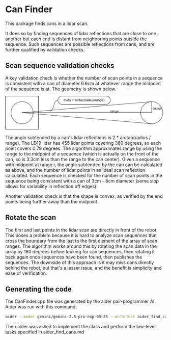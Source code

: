# Can Finder

This package finds cans in a lidar scan.

It does so by finding sequences of lidar reflections that are close to one another
but each end is distant from neighboring points outside the sequence. Such sequences
are possible reflections from cans, and are further qualified by validation checks.

## Scan sequence validation checks

A key validation check is whether the number of scan points in a sequence is consistent
with a can of diameter 6.6cm at whatever range the midpoint of the sequence is at. The
geometry is shown below.

![Can Geometry](images/CanGeometry.drawio.png)

The angle subtended by a can's lidar reflections is 2 * arctan(radius / range). The
LD19 lidar has 455 lidar points covering 360 degrees, so each point covers 0.79 degrees.
The algorithm approximates range by using the range to the midpoint of a sequence (which
is actually on the front of the can, so is 3.3cm less than the range to the can center).
Given a sequence with midpoint at range r, the angle subtended by the can can be
calculated as above, and the number of lidar points in an ideal scan reflection calculated.
Each sequence is checked for the number of scan points in the sequence being consistent
with a can of 3cm - 8cm diameter (some slop allows for variability in reflection off edges).

Another validation check is that the shape is convex, as verified by the end points
being further away than the midpoint.

## Rotate the scan

The first and last points in the lidar scan are directly in front of the robot. This poses
a problem because it is hard to analyze scan sequences that cross the boundary from the
last to the first element of the array of scan ranges. The algorithm works around this
by rotating the scan data in the array by 180 degrees before looking for can sequences,
then rotating it back again once sequences have been found, then publishes the sequences.
The downside of this approach is it may miss cans directly behind the robot, but that's
a lesser issue, and the benefit is simplicity and ease of verification.

## Generating the code

The CanFinder.cpp file was generated by the aider pair-programmer AI. Aider was run
with this command:

```bash
aider --model gemini/gemini-2.5-pro-exp-03-25 --architect aider_find_cans.md
```

Then aider was asked to implement the class and perform the low-level tasks specified in aider_find_cans.md

